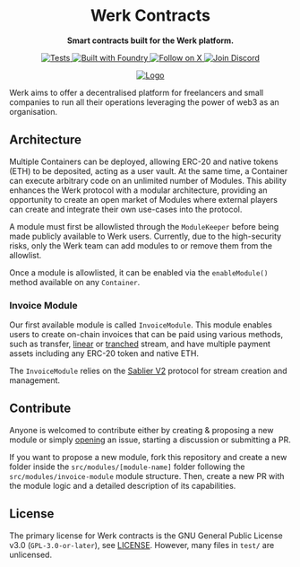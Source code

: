 <h1 align="center">Werk Contracts</h1>

<p align="center">
    <strong>Smart contracts built for the Werk platform.</strong>
</p>

<p align="center">
    <a href="https://github.com/werk/contracts/actions?query=workflow%3Atest">
        <img src="https://img.shields.io/github/actions/workflow/status/werk/contracts/test.yml?branch=main&label=Tests" alt="Tests">
    </a>
     <a href="https://getfoundry.sh/">
        <img src="https://img.shields.io/badge/Built%20with-Foundry-FFDB1C.svg" alt="Built with Foundry">
    </a>
    <a href="https://x.com/WerkSocial">
        <img src="https://img.shields.io/twitter/follow/WerkSocial?label=Follow" alt="Follow on X">
    </a>
    <a href="https://discord.com/invite/yTcSdN2uCN">
        <img src="https://dcbadge.limes.pink/api/server/yTcSdN2uCN?style=flat" alt="Join Discord">
    </a>
</p>

<p align="center">
    <a href="https://www.werk.so/">
        <img src="docs/images/werk_banner.jpeg" alt="Logo">
    </a>
</p>

Werk aims to offer a decentralised platform for freelancers and small companies to run all their operations leveraging
the power of web3 as an organisation.

## Architecture

Multiple Containers can be deployed, allowing ERC-20 and native tokens (ETH) to be deposited, acting as a user vault. At
the same time, a Container can execute arbitrary code on an unlimited number of Modules. This ability enhances the Werk
protocol with a modular architecture, providing an opportunity to create an open market of Modules where external
players can create and integrate their own use-cases into the protocol.

A module must first be allowlisted through the `ModuleKeeper` before being made publicly available to Werk users.
Currently, due to the high-security risks, only the Werk team can add modules to or remove them from the allowlist.

Once a module is allowlisted, it can be enabled via the `enableModule()` method available on any `Container`.

### Invoice Module

Our first available module is called `InvoiceModule`. This module enables users to create on-chain invoices that can be
paid using various methods, such as transfer,
[linear](https://docs.sablier.com/concepts/protocol/stream-types#lockup-linear) or
[tranched](https://docs.sablier.com/concepts/protocol/stream-types#lockup-tranched) stream, and have multiple payment
assets including any ERC-20 token and native ETH.

The `InvoiceModule` relies on the [Sablier V2](https://docs.sablier.com/concepts/what-is-sablier) protocol for stream
creation and management.

## Contribute

Anyone is welcomed to contribute either by creating & proposing a new module or simply
[opening](https://github.com/werk/contracts/issues/new) an issue, starting a discussion or submitting a PR.

If you want to propose a new module, fork this repository and create a new folder inside the `src/modules/[module-name]`
folder following the `src/modules/invoice-module` module structure. Then, create a new PR with the module logic and a
detailed description of its capabilities.

## License

The primary license for Werk contracts is the GNU General Public License v3.0 (`GPL-3.0-or-later`),
see [LICENSE](https://github.com/werk/contracts//blob/main/LICENSE). However, many files in `test/` are unlicensed.
